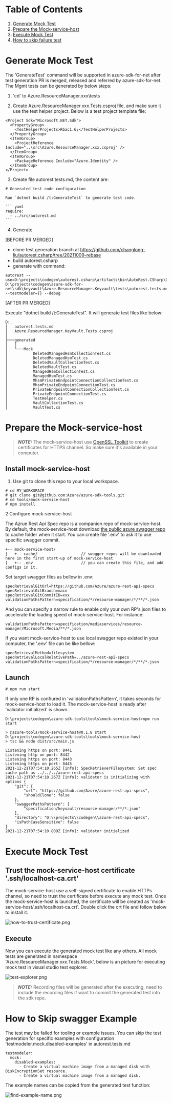 
# Table of Contents
1. [Generate Mock Test](#generate-mock-test)
2. [Prepare the Mock-service-host](#prepare-mock-service-host)
3. [Execute Mock Test](#execute-mock-test)
4. [How to skip failure test](#skip-swagger-example)

<div id="generate-mock-test"/>

# Generate Mock Test 
The 'GenerateTest' command will be supported in azure-sdk-for-net after test generation PR is merged, released and referred by azure-sdk-for-net.
The Mgmt tests can be generated by below steps:
1. 'cd' to Azure.ResourceManager.xxx\tests

2. Create Azure.ResourceManager.xxx.Tests.csproj file, and make sure it use the test helper project. Below is a test project template file:
~~~
<Project Sdk="Microsoft.NET.Sdk">
  <PropertyGroup>
    <TestHelperProjects>Rbac1.6;</TestHelperProjects>
  </PropertyGroup>
  <ItemGroup>
    <ProjectReference Include="..\src\Azure.ResourceManager.xxx.csproj" />
  </ItemGroup>
  <ItemGroup>
    <PackageReference Include="Azure.Identity" />
  </ItemGroup>
</Project>
~~~

3. Create file autorest.tests.md, the content are:
~~~
# Generated test code configuration

Run `dotnet build /t:GenerateTest` to generate test code.

``` yaml
require:
  - ../src/autorest.md
```
~~~

4. Generate

[BEFORE PR MERGED]
- clone test generation branch at https://github.com/changlong-liu/autorest.csharp/tree/20211009-rebase
- build autorest.csharp
- generate with command:
~~~
autorest --use=D:\projects\codegen\autorest.csharp\artifacts\bin\AutoRest.CSharp\Debug\netcoreapp3.1 D:\projects\codegen\azure-sdk-for-net\sdk\keyvault\Azure.ResourceManager.Keyvault\tests\autorest.tests.md --testmodeler={} --debug
~~~


[AFTER PR MERGED]

Execute "dotnet build /t:GenerateTest". It will generate test files like below:
~~~
D:.
│   autorest.tests.md
│   Azure.ResourceManager.KeyVault.Tests.csproj
│
├───generated
│   │
│   └───Mock
│           DeletedManagedHsmCollectionTest.cs
│           DeletedManagedHsmTest.cs
│           DeletedVaultCollectionTest.cs
│           DeletedVaultTest.cs
│           ManagedHsmCollectionTest.cs
│           ManagedHsmTest.cs
│           MhsmPrivateEndpointConnectionCollectionTest.cs
│           MhsmPrivateEndpointConnectionTest.cs
│           PrivateEndpointConnectionCollectionTest.cs
│           PrivateEndpointConnectionTest.cs
│           TestHelper.cs
│           VaultCollectionTest.cs
│           VaultTest.cs
~~~


<div id="prepare-mock-service-host"/>

# Prepare the Mock-service-host
> **_NOTE:_** The mock-service-host use [OpenSSL Toolkit](https://www.openssl.org/) to create certificates for HTTPS channel. So make sure it's available in your computer.
## Install mock-service-host
1. Use git to clone this repo to your local workspace.

~~~ shell
# cd MY_WORKSPACE
# git clone git@github.com:Azure/azure-sdk-tools.git
# cd tools/mock-service-host
# npm install
~~~

2 Configure mock-service-host

The Azrue Rest Api Spec repo is a companion repo of mock-service-host. By default, the mock-service-host download [the public azure swagger repo](https://github.com/Azure/azure-rest-api-specs) to cache folder when it start. You can create file '.env' to ask it to use specific swagger commit.

~~~
+-- mock-service-host/
|   +-- cache/                   // swagger repos will be downloaded here in the first start-up of mock-service-host
|   +-- .env                     // you can create this file, and add configs in it.
~~~

Set target swagger files as bellow in .env:
~~~
specRetrievalGitUrl=https://github.com/Azure/azure-rest-api-specs
specRetrievalGitBranch=main
specRetrievalGitCommitID=xxx
validationPathsPattern=specification/*/resource-manager/*/**/*.json
~~~

And you can specify a narrow rule to enable only your own RP's json files to accelerate the loading speed of mock-service-host. For instance:
~~~
validationPathsPattern=specification/mediaservices/resource-manager/Microsoft.Media/**/*.json
~~~

If you want mock-service-host to use local swagger repo existed in your computer, the '.env' file can be like bellow:
~~~
specRetrievalMethod=filesystem
specRetrievalLocalRelativePath=../azure-rest-api-specs
validationPathsPattern=specification/*/resource-manager/*/**/*.json
~~~

## Launch
~~~ shell
# npm run start
~~~
If only one RP is confiured in 'validationPathsPattern', it takes seconds for mock-service-host to load it.
The mock-service-host is ready after 'validator initialized' is shown.
~~~
D:\projects\codegen\azure-sdk-tools\tools\mock-service-host>npm run start

> @azure-tools/mock-service-host@0.1.8 start D:\projects\codegen\azure-sdk-tools\tools\mock-service-host
> tsc && node dist/src/main.js

Listening https on port: 8441
Listening http on port: 8442
Listening https on port: 8443
Listening https on port: 8445
2021-12-21T07:54:10.265Z [info]: SpecRetrieverFilesystem: Set spec cache path as ../../../azure-rest-api-specs
2021-12-21T07:54:10.267Z [info]: validator is initializing with options {
    "git": {
        "url": "https://github.com/Azure/azure-rest-api-specs",
        "shouldClone": false
    },
    "swaggerPathsPattern": [
        "specification/keyvault/resource-manager/**/*.json"
    ],
    "directory": "D:\\projects\\codegen\\azure-rest-api-specs",
    "isPathCaseSensitive": false
}
2021-12-21T07:54:10.809Z [info]: validator initialized
~~~


<div id="execute-mock-test"/>

# Execute Mock Test
## Trust the mock-service-host certificate '.ssh/localhost-ca.crt'
The mock-service-host use a self-signed certificate to enable HTTPs channel, so need to trust the certificate before execute any mock test.
Once the mock-service-host is launched, the certificate will be created as 'mock-service-host/.ssh/localhost-ca.crt'. Double click the crt file and follow below to install it.

![how-to-trust-certificate.png](images/trust-certificate.png)

## Execute
Now you can execute the generated mock test like any others.
All mock tests are generated in namespace 'Azure.ResourceManager.xxx.Tests.Mock', below is an picture for executing mock test in visual studio test explorer.

![test-explorer.png](images/test-explorer.png)

> **_NOTE:_** Recording files will be generated after the executing, need to include the recording files if want to commit the generated test into the sdk repo.


<div id="skip-swagger-example"/>

# How to Skip swagger Example
The test may be failed for tooling or example issues. You can skip the test generation for specific examples with configuration 'testmodeler.mock.disabled-examples' in autorest.tests.md
~~~
testmodeler:
  mock:
    disabled-examples:
      - Create a virtual machine image from a managed disk with DiskEncryptionSet resource.
      - Create a virtual machine image from a managed disk.
~~~
The example names can be copied from the generated test function:

![find-example-name.png](images/find-example-name.png)

